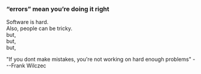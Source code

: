 ### “errors” mean you’re doing it right

Software is hard. 
<br>
Also, people can be tricky.
<br>
but,
<br>
but,
<br>
but,
<br>

"If you dont make mistakes, you're not working on hard enough problems"
---Frank Wilczec
